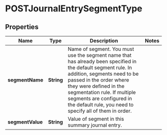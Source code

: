 

# POSTJournalEntrySegmentType


## Properties

| Name | Type | Description | Notes |
|------------ | ------------- | ------------- | -------------|
|**segmentName** | **String** | Name of segment. You must use the segment name that has already been specified in the default segment rule. In addition, segments need to be passed in the order where they were defined in the segmentation rule. If multiple segments are configured in the default rule, you need to specify all of them in order.  |  |
|**segmentValue** | **String** | Value of segment in this summary journal entry.  |  |



